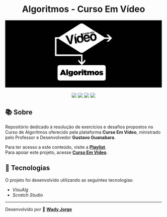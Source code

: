 <h1 align="center"> 
    Algoritmos - Curso Em Vídeo
</h1>

<p align="center">
    <img src="/Materiais/CursoEmVideo_-_Algoritmos_-_Logo.jpg" alt="Curso em Vídeo - Algoritmos"">
</p>   

<p align="center">
    <a href="https://www.facebook.com/CursosEmVideo/" target="_blank"><img class="link" src="https://i.imgur.com/s9wDAAI.png?1" width="30rem"></a> <a href="https://www.youtube.com/@CursoemVideo" target="_blank"><img class="link" src="https://i.imgur.com/zG40AZC.png?1" width="30rem"></a> <a href="https://twitter.com/guanabara" target="_blank"><img class="link" src="https://i.imgur.com/0Xfla8g.png?1" width="30rem"></a> <a href="https://www.cursoemvideo.com/" target="_blank"><img class="link" src="https://i.imgur.com/skUash9.png?1" width="30rem"></a>
</p>

## 📚 Sobre

Repositório dedicado à resolução de exercícios e desafios propostos no Curso de Algoritmos oferecido pela plataforma **Curso Em Vídeo**, ministrado pelo Professor e Desenvolvedor **Gustavo Guanabara**.

Para ter acesso a este conteúdo, visite a [**Playlist**](https://www.youtube.com/watch?v=8mei6uVttho&list=PLHz_AreHm4dmSj0MHol_aoNYCSGFqvfXV). <br>
Para apoiar este projeto, acesse [**Curso Em Vídeo**](https://www.cursoemvideo.com/apoie).


## 🚀 Tecnologias
O projeto foi desenvolvido utilizando as seguintes tecnologias:

- *VisuAlg* 
- *Scratch Studio*

--------------

Desenvolvido por 🍁 [**Wady Jorge**](https://github.com/WadyJorge)
